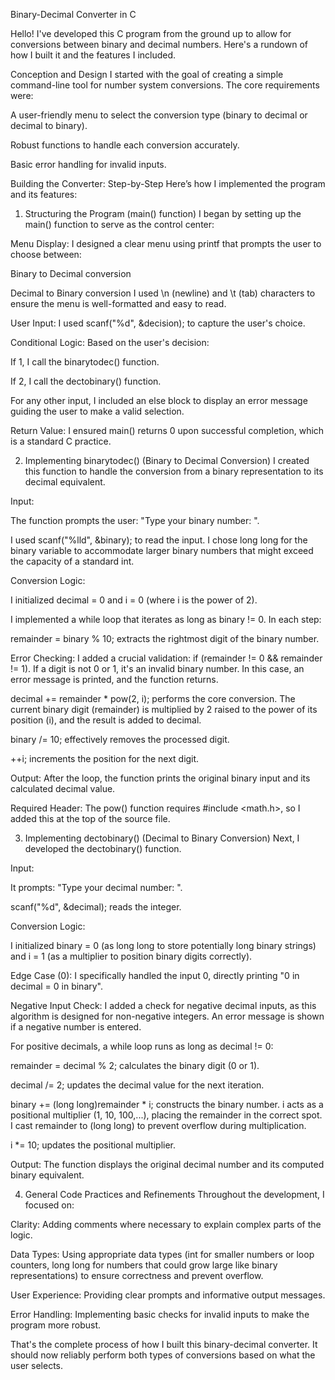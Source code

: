 Binary-Decimal Converter in C

Hello! I've developed this C program from the ground up to allow for conversions between binary and decimal numbers. Here's a rundown of how I built it and the features I included.

Conception and Design
I started with the goal of creating a simple command-line tool for number system conversions. The core requirements were:

A user-friendly menu to select the conversion type (binary to decimal or decimal to binary).

Robust functions to handle each conversion accurately.

Basic error handling for invalid inputs.

Building the Converter: Step-by-Step
Here’s how I implemented the program and its features:

1. Structuring the Program (main() function)
I began by setting up the main() function to serve as the control center:

Menu Display: I designed a clear menu using printf that prompts the user to choose between:

Binary to Decimal conversion

Decimal to Binary conversion
I used \n (newline) and \t (tab) characters to ensure the menu is well-formatted and easy to read.

User Input: I used scanf("%d", &decision); to capture the user's choice.

Conditional Logic: Based on the user's decision:

If 1, I call the binarytodec() function.

If 2, I call the dectobinary() function.

For any other input, I included an else block to display an error message guiding the user to make a valid selection.

Return Value: I ensured main() returns 0 upon successful completion, which is a standard C practice.

2. Implementing binarytodec() (Binary to Decimal Conversion)
I created this function to handle the conversion from a binary representation to its decimal equivalent.

Input:

The function prompts the user: "Type your binary number: ".

I used scanf("%lld", &binary); to read the input. I chose long long for the binary variable to accommodate larger binary numbers that might exceed the capacity of a standard int.

Conversion Logic:

I initialized decimal = 0 and i = 0 (where i is the power of 2).

I implemented a while loop that iterates as long as binary != 0. In each step:

remainder = binary % 10; extracts the rightmost digit of the binary number.

Error Checking: I added a crucial validation: if (remainder != 0 && remainder != 1). If a digit is not 0 or 1, it's an invalid binary number. In this case, an error message is printed, and the function returns.

decimal += remainder * pow(2, i); performs the core conversion. The current binary digit (remainder) is multiplied by 2 raised to the power of its position (i), and the result is added to decimal.

binary /= 10; effectively removes the processed digit.

++i; increments the position for the next digit.

Output: After the loop, the function prints the original binary input and its calculated decimal value.

Required Header: The pow() function requires #include <math.h>, so I added this at the top of the source file.

3. Implementing dectobinary() (Decimal to Binary Conversion)
Next, I developed the dectobinary() function.

Input:

It prompts: "Type your decimal number: ".

scanf("%d", &decimal); reads the integer.

Conversion Logic:

I initialized binary = 0 (as long long to store potentially long binary strings) and i = 1 (as a multiplier to position binary digits correctly).

Edge Case (0): I specifically handled the input 0, directly printing "0 in decimal = 0 in binary".

Negative Input Check: I added a check for negative decimal inputs, as this algorithm is designed for non-negative integers. An error message is shown if a negative number is entered.

For positive decimals, a while loop runs as long as decimal != 0:

remainder = decimal % 2; calculates the binary digit (0 or 1).

decimal /= 2; updates the decimal value for the next iteration.

binary += (long long)remainder * i; constructs the binary number. i acts as a positional multiplier (1, 10, 100,...), placing the remainder in the correct spot. I cast remainder to (long long) to prevent overflow during multiplication.

i *= 10; updates the positional multiplier.

Output: The function displays the original decimal number and its computed binary equivalent.

4. General Code Practices and Refinements
Throughout the development, I focused on:

Clarity: Adding comments where necessary to explain complex parts of the logic.

Data Types: Using appropriate data types (int for smaller numbers or loop counters, long long for numbers that could grow large like binary representations) to ensure correctness and prevent overflow.

User Experience: Providing clear prompts and informative output messages.

Error Handling: Implementing basic checks for invalid inputs to make the program more robust.

That's the complete process of how I built this binary-decimal converter. It should now reliably perform both types of conversions based on what the user selects.